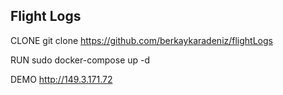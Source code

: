 ## Flight Logs

CLONE
git clone https://github.com/berkaykaradeniz/flightLogs

RUN
sudo docker-compose up -d

DEMO
http://149.3.171.72

